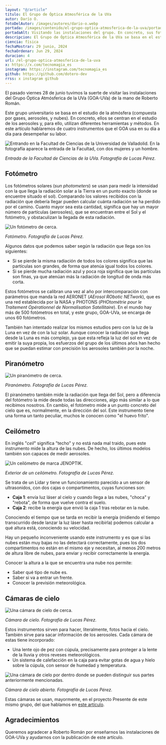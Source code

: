 ```yaml
---
layout: "@/article"
titulo: El Grupo de Óptica Atmosférica de la UVa
autor: Darío O.
fotoDelAutor: /images/autores/dario-o.webp
portada: /images/contenido/el-grupo-optica-atmosferica-de-la-uva/portada.webp
portadaAlt: Visitando las instalaciones del grupo. En concreto, sus fotómetros.
descripcion: El Grupo de Óptica Atmosférica de la UVa se basa en el estudio de la atmósfera y en concreto en el estudio de aerosoles.
ciencia: física
fechaMostrar: 29 junio, 2024
fechaOrdenar: Jun 29, 2024
duracion: 4
url: /el-grupo-optica-atmosferica-de-la-uva
x: https://x.com/tecnomagia_es
instagram: https://instagram.com/tecnomagia_es
github: https://github.com/dotero-dev
rrss: x instagram github
---
```


El pasado viernes 28 de junio tuvimos la suerte de visitar las instalaciones del Grupo Óptica Atmósferica de la UVa (GOA-UVa) de la mano de Roberto Román.

Este grupo universitario se basa en el estudio de la atmósfera (compuesta por gases, aerosoles, y nubes). En concreto, ellos se centran en el estudio de los aerosoles y, para ello, utilizan diferentes herramientas y métodos. En este artículo hablaremos de cuatro instrumentos que el GOA usa en su día a día para desempeñar su labor.

![Entrando en la Facultad de Ciencias de la Universidad de Valladolid. En la fotografía aparece la entrada de la Facultad, con dos mujeres y un hombre.](/images/contenido/el-grupo-optica-atmosferica-de-la-uva/entrando.webp)

*Entrada de la Facultad de Ciencias de la UVa. Fotografía de Lucas Pérez.*

## Fotómetro

Los fotómetros solares (*sun photometers*) se usan para medir la intensidad con la que llega la radiación solar a la Tierra en un punto exacto (donde se encuentre situado el sol). Comparando los valores recibidos con la radiación que debería llegar pueden calcular cuánta radiación se ha perdido por el camino. Cuanto mayor sea esta cantidad, significa que hay un mayor número de partículas (aerosoles), que se encuentran entre el Sol y el fotómetro, y obstaculizan la llegada de esta radiación.

![Un fotómetro de cerca.](/images/contenido/el-grupo-optica-atmosferica-de-la-uva/fotometro.webp)

*Fotómetro. Fotografía de Lucas Pérez.*

Algunos datos que podemos saber según la radiación que llega son los siguientes:

- Si se pierde la misma radiación de todos los colores significa que las partículas son grandes, de forma que atenúa igual todos los colores.
- Si se pierde mucha radiación azul y poca roja significa que las partículas son finas, ya que atenúan más la radiación de longitud de onda más corta.

Estos fotómetros se calibran una vez al año por intercomparación con parámetros que manda la red AERONET (*AErosol RObotic NETwork*), que es una red establecida por la NASA y PHOTONS (*PHOtométrie pour le Traitement Opérationnel de Normalisation Satellitaire*). En el mundo hay más de 500 fotómetros en total, y este grupo, GOA-UVa, se encarga de unos 60 fotómetros.

También han intentado realizar los mismos estudios pero con la luz de la Luna en vez de con la luz solar. Aunque conocer la radiación que llega desde la Luna es más complejo, ya que esta refleja la luz del sol en vez de emitir la suya propia, los esfuerzos del grupo de los últimos años han hecho que se puedan estimar con precisión los aerosoles también por la noche.

## Piranómetro

![Un piranómetro de cerca.](/images/contenido/el-grupo-optica-atmosferica-de-la-uva/piranometro.webp)

*Piranómetro. Fotografía de Lucas Pérez.*

El piranómetro también mide la radiación que llega del Sol, pero a diferencia del fotómetro la mide desde todas las direcciones, algo más similar a lo que recibimos nosotros. En cambio, el fotómetro mide a un punto concreto del cielo que es, normalmente, en la dirección del sol. Este instrumento tiene una forma un tanto peculiar, muchos le conocen como "el huevo frito".

## Ceilómetro

En inglés "*ceil*" significa "techo" y no está nada mal traido, pues este instrumento mide la altura de las nubes. De hecho, los últimos modelos también son capaces de medir aerosoles.

![Un ceilómetro de marca JENOPTIK.](/images/contenido/el-grupo-optica-atmosferica-de-la-uva/ceilometro.webp)

*Exterior de un ceilómetro. Fotografía de Lucas Pérez.*

Se trata de un Lidar y tiene un funcionamiento parecido a un sensor de ultrasonidos, con dos cajas o compartimentos, cuyas funciones son:

- **Caja 1**: envía luz láser al cielo y cuando llega a las nubes, "choca" y "rebota", de forma que vuelve contra el suelo.
- **Caja 2**: recibe la energía que envió la caja 1 tras rebotar en la nube.

Conociendo el tiempo que se tarda en recibir la energía (midiendo el tiempo transcurrido desde lanzar la luz láser hasta recibirla) podemos calcular a qué altura está, conociendo su velocidad.

Hay un pequeño inconveniente usando este instrumento y es que si las nubes están muy bajas no las detectará correctamente, pues los dos compartimentos no están en el mismo eje y necesitan, al menos 200 metros de altura libre de nubes, para enviar y recibir correctamente la energía.

Conocer la altura a la que se encuentra una nube nos permite:

- Saber qué tipo de nube es.
- Saber si va a entrar un frente.
- Conocer la previsión meteorológica.

## Cámaras de cielo

![Una cámara de cielo de cerca.](/images/contenido/el-grupo-optica-atmosferica-de-la-uva/camara-de-cielo.webp)

*Cámara de cielo. Fotografía de Lucas Pérez.*

Estos instrumentos sirven para hacer, literalmente, fotos hacia el cielo. También sirve para sacar información de los aerosoles. Cada cámara de estas tiene incorporado:

- Una lente ojo de pez con cúpula, precisamente para proteger a la lente de la lluvia y otros reveses meteorológicos.
- Un sistema de calefacción en la caja para evitar gotas de agua y hielo sobre la cúpula, con sensor de humedad y temperatura.

![Una cámara de cielo por dentro donde se pueden distinguir sus partes anteriormente mencionadas.](/images/contenido/el-grupo-optica-atmosferica-de-la-uva/camara-de-cielo-por-dentro.webp)

*Cámara de cielo abierta. Fotografía de Lucas Pérez.*

Estas cámaras se usan, mayormente, en el proyecto Presente de este mismo grupo, del que hablamos en [este artículo](/el-proyecto-del-futuro-esta-en-valladolid-proyecto-presente).

## Agradecimientos

Queremos agradecer a Roberto Román por enseñarnos las instalaciones de GOA-UVa y ayudarnos con la publicación de este artículo.